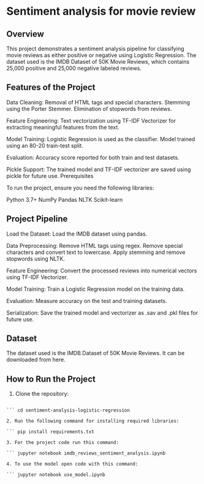 # Sentiment analysis for movie review

## Overview
This project demonstrates a sentiment analysis pipeline for classifying movie reviews as either positive or negative using Logistic Regression. The dataset used is the IMDB Dataset of 50K Movie Reviews, which contains 25,000 positive and 25,000 negative labeled reviews.

## Features of the Project

Data Cleaning:
Removal of HTML tags and special characters.
Stemming using the Porter Stemmer.
Elimination of stopwords from reviews.

Feature Engineering:
Text vectorization using TF-IDF Vectorizer for extracting meaningful features from the text.

Model Training:
Logistic Regression is used as the classifier.
Model trained using an 80-20 train-test split.

Evaluation:
Accuracy score reported for both train and test datasets.

Pickle Support:
The trained model and TF-IDF vectorizer are saved using pickle for future use.
Prerequisites

To run the project, ensure you need the following libraries:

Python 3.7+
NumPy
Pandas
NLTK
Scikit-learn

## Project Pipeline

Load the Dataset:
Load the IMDB dataset using pandas.

Data Preprocessing:
Remove HTML tags using regex.
Remove special characters and convert text to lowercase.
Apply stemming and remove stopwords using NLTK.

Feature Engineering:
Convert the processed reviews into numerical vectors using TF-IDF Vectorizer.

Model Training:
Train a Logistic Regression model on the training data.

Evaluation:
Measure accuracy on the test and training datasets.

Serialization:
Save the trained model and vectorizer as .sav and .pkl files for future use.


## Dataset
The dataset used is the IMDB Dataset of 50K Movie Reviews. It can be downloaded from here.


## How to Run the Project

1. Clone the repository:

``` git clone https://github.com/your-username/sentiment-analysis-logistic-regression.git

``` cd sentiment-analysis-logistic-regression

2. Run the following command for installing required libraries:

``` pip install requirements.txt

3. For the project code run this command:

``` jupyter notebook imdb_reviews_sentiment_analysis.ipynb

4. To use the model open code with this command:

``` jupyter notebook use_model.ipynb


